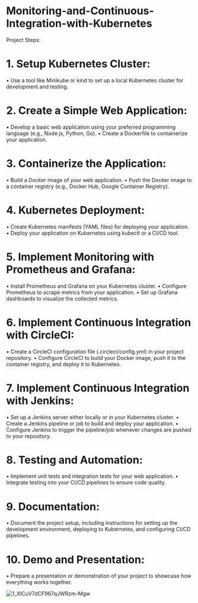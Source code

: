 # Monitoring-and-Continuous-Integration-with-Kubernetes
Project Steps:
# 1.	Setup Kubernetes Cluster:
•	Use a tool like Minikube or kind to set up a local Kubernetes cluster for development and testing.
# 2.	Create a Simple Web Application:
•	Develop a basic web application using your preferred programming language (e.g., Node.js, Python, Go).
•	Create a Dockerfile to containerize your application.
# 3.	Containerize the Application:
•	Build a Docker image of your web application.
•	Push the Docker image to a container registry (e.g., Docker Hub, Google Container Registry).
# 4.	Kubernetes Deployment:
&bull;	Create Kubernetes manifests (YAML files) for deploying your application.
&bull;	Deploy your application on Kubernetes using kubectl or a CI/CD tool.
# 5.	Implement Monitoring with Prometheus and Grafana:
•	Install Prometheus and Grafana on your Kubernetes cluster.
•	Configure Prometheus to scrape metrics from your application.
•	Set up Grafana dashboards to visualize the collected metrics.
# 6.	Implement Continuous Integration with CircleCI:
•	Create a CircleCI configuration file (.circleci/config.yml) in your project repository.
•	Configure CircleCI to build your Docker image, push it to the container registry, and deploy it to Kubernetes.
# 7.	Implement Continuous Integration with Jenkins:
•	Set up a Jenkins server either locally or in your Kubernetes cluster.
•	Create a Jenkins pipeline or job to build and deploy your application.
•	Configure Jenkins to trigger the pipeline/job whenever changes are pushed to your repository.
# 8.	Testing and Automation:
•	Implement unit tests and integration tests for your web application.
•	Integrate testing into your CI/CD pipelines to ensure code quality.
# 9.	Documentation:
•	Document the project setup, including instructions for setting up the development environment, deploying to Kubernetes, and configuring CI/CD pipelines.
# 10.	Demo and Presentation:
•	Prepare a presentation or demonstration of your project to showcase how everything works together.

![1_XlCuV7dCF967qJWRzm-Mgw](https://github.com/PatrykKazmierczak/Monitoring-and-Continuous-Integration-with-Kubernetes/assets/46955522/1d939857-11ef-4035-883c-f7cf3f221e2a)
